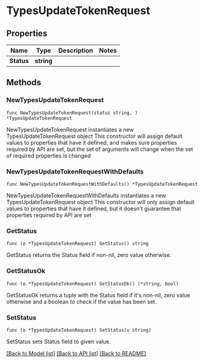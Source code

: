 # TypesUpdateTokenRequest

## Properties

Name | Type | Description | Notes
------------ | ------------- | ------------- | -------------
**Status** | **string** |  | 

## Methods

### NewTypesUpdateTokenRequest

`func NewTypesUpdateTokenRequest(status string, ) *TypesUpdateTokenRequest`

NewTypesUpdateTokenRequest instantiates a new TypesUpdateTokenRequest object
This constructor will assign default values to properties that have it defined,
and makes sure properties required by API are set, but the set of arguments
will change when the set of required properties is changed

### NewTypesUpdateTokenRequestWithDefaults

`func NewTypesUpdateTokenRequestWithDefaults() *TypesUpdateTokenRequest`

NewTypesUpdateTokenRequestWithDefaults instantiates a new TypesUpdateTokenRequest object
This constructor will only assign default values to properties that have it defined,
but it doesn't guarantee that properties required by API are set

### GetStatus

`func (o *TypesUpdateTokenRequest) GetStatus() string`

GetStatus returns the Status field if non-nil, zero value otherwise.

### GetStatusOk

`func (o *TypesUpdateTokenRequest) GetStatusOk() (*string, bool)`

GetStatusOk returns a tuple with the Status field if it's non-nil, zero value otherwise
and a boolean to check if the value has been set.

### SetStatus

`func (o *TypesUpdateTokenRequest) SetStatus(v string)`

SetStatus sets Status field to given value.



[[Back to Model list]](../README.md#documentation-for-models) [[Back to API list]](../README.md#documentation-for-api-endpoints) [[Back to README]](../README.md)


